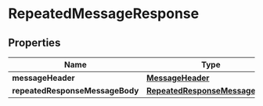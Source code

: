 

# RepeatedMessageResponse


## Properties

| Name | Type | Description | Notes |
|------------ | ------------- | ------------- | -------------|
|**messageHeader** | [**MessageHeader**](MessageHeader.md) |  |  |
|**repeatedResponseMessageBody** | [**RepeatedResponseMessageBody**](RepeatedResponseMessageBody.md) |  |  |



